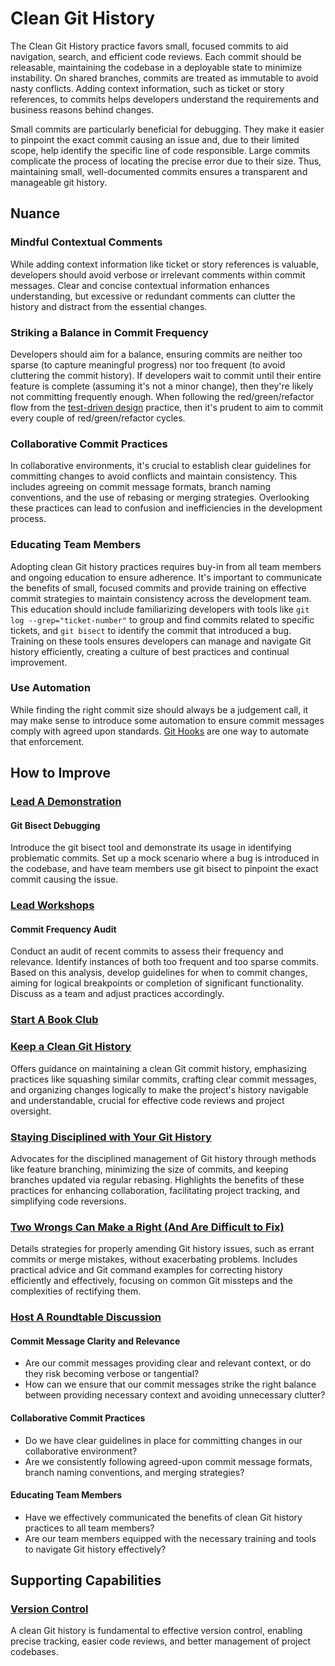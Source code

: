 # Clean Git History

The Clean Git History practice favors small, focused commits to aid navigation, search, and efficient code reviews. Each commit should be releasable, maintaining the codebase in a deployable state to minimize instability. On shared branches, commits are treated as immutable to avoid nasty conflicts. Adding context information, such as ticket or story references, to commits helps developers understand the requirements and business reasons behind changes.

Small commits are particularly beneficial for debugging. They make it easier to pinpoint the exact commit causing an issue and, due to their limited scope, help identify the specific line of code responsible. Large commits complicate the process of locating the precise error due to their size. Thus, maintaining small, well-documented commits ensures a transparent and manageable git history.

## Nuance

### Mindful Contextual Comments

While adding context information like ticket or story references is valuable, developers should avoid verbose or irrelevant comments within commit messages.
Clear and concise contextual information enhances understanding, but excessive or redundant comments can clutter the history and distract from the essential changes.

### Striking a Balance in Commit Frequency

Developers should aim for a balance, ensuring commits are neither too sparse (to capture meaningful progress) nor too frequent (to avoid cluttering the commit history).
If developers wait to commit until their entire feature is complete (assuming it's not a minor change), then they're likely not committing frequently enough.
When following the red/green/refactor flow from the [test-driven design](/practices/implement-test-driven-design.md) practice, then it's prudent to aim to commit every couple of red/green/refactor cycles.

### Collaborative Commit Practices

In collaborative environments, it's crucial to establish clear guidelines for committing changes to avoid conflicts and maintain consistency.
This includes agreeing on commit message formats, branch naming conventions, and the use of rebasing or merging strategies.
Overlooking these practices can lead to confusion and inefficiencies in the development process.

### Educating Team Members

Adopting clean Git history practices requires buy-in from all team members and ongoing education to ensure adherence.
It's important to communicate the benefits of small, focused commits and provide training on effective commit strategies to maintain consistency across the development team.
This education should include familiarizing developers with tools like `git log --grep="ticket-number"` to group and find commits related to specific tickets, and `git bisect` to identify the commit that introduced a bug.
Training on these tools ensures developers can manage and navigate Git history efficiently, creating a culture of best practices and continual improvement.

### Use Automation

While finding the right commit size should always be a judgement call, it may make sense to introduce some automation to ensure commit messages comply with agreed upon standards. [Git Hooks](https://git-scm.com/book/en/v2/Customizing-Git-An-Example-Git-Enforced-Policy#_an_example_git_enforced_policy) are one way to automate that enforcement.

## How to Improve

### [Lead A Demonstration](/practices/lead-a-demonstration.md)

#### Git Bisect Debugging

Introduce the git bisect tool and demonstrate its usage in identifying problematic commits.
Set up a mock scenario where a bug is introduced in the codebase, and have team members use git bisect to pinpoint the exact commit causing the issue.

### [Lead Workshops](/practices/lead-workshops.md)

#### Commit Frequency Audit

Conduct an audit of recent commits to assess their frequency and relevance.
Identify instances of both too frequent and too sparse commits.
Based on this analysis, develop guidelines for when to commit changes, aiming for logical breakpoints or completion of significant functionality.
Discuss as a team and adjust practices accordingly.

### [Start A Book Club](/practices/start-a-book-club.md)

### [Keep a Clean Git History](https://simplabs.com/blog/2021/05/26/keeping-a-clean-git-history/)
Offers guidance on maintaining a clean Git commit history, emphasizing practices like squashing similar commits, crafting clear commit messages, and organizing changes logically to make the project's history navigable and understandable, crucial for effective code reviews and project oversight.

### [Staying Disciplined with Your Git History](https://8thlight.com/blog/makis-otman/2015/07/08/git-disciplined.html)
Advocates for the disciplined management of Git history through methods like feature branching, minimizing the size of commits, and keeping branches updated via regular rebasing. Highlights the benefits of these practices for enhancing collaboration, facilitating project tracking, and simplifying code reversions.

### [Two Wrongs Can Make a Right (And Are Difficult to Fix)](https://github.com/97-things/97-things-every-programmer-should-know/tree/master/en/thing_86)
Details strategies for properly amending Git history issues, such as errant commits or merge mistakes, without exacerbating problems. Includes practical advice and Git command examples for correcting history efficiently and effectively, focusing on common Git missteps and the complexities of rectifying them.

### [Host A Roundtable Discussion](/practices/host-a-roundtable-discussion.md)

#### Commit Message Clarity and Relevance

* Are our commit messages providing clear and relevant context, or do they risk becoming verbose or tangential?
* How can we ensure that our commit messages strike the right balance between providing necessary context and avoiding unnecessary clutter?

#### Collaborative Commit Practices

* Do we have clear guidelines in place for committing changes in our collaborative environment?
* Are we consistently following agreed-upon commit message formats, branch naming conventions, and merging strategies?

#### Educating Team Members

* Have we effectively communicated the benefits of clean Git history practices to all team members?
* Are our team members equipped with the necessary training and tools to navigate Git history effectively?

## Supporting Capabilities

### [Version Control](/capabilities/version-control.md)

A clean Git history is fundamental to effective version control, enabling precise tracking, easier code reviews, and better management of project codebases.
